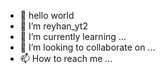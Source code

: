 - 👋 hello world
- 👀 I’m reyhan_yt2
- 🌱 I’m currently learning ...
- 💞️ I’m looking to collaborate on ...
- 📫 How to reach me ...

<!---
Reyhan-yt2/Reyhan-yt2 is a ✨ special ✨ repository because its `README.md` (this file) appears on your GitHub profile.
You can click the Preview link to take a look at your changes.
--->

